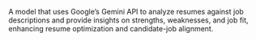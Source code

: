 A model that uses Google’s Gemini API to analyze resumes against job descriptions and provide insights on strengths, weaknesses, and job fit, enhancing resume optimization and candidate-job alignment.
